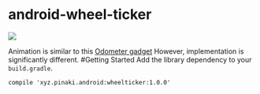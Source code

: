 # android-wheel-ticker
![](https://github.com/spinaki/android-wheel-ticker/blob/master/assets/wheel_ticker_compressed.gif.gif)

Animation is similar to this [Odometer gadget](http://kevindion.com/2010/12/android-odometer-ui-tutorial-part-1/)
However, implementation is significantly different.
#Getting Started
Add the library dependency to your `build.gradle`.
~~~~
compile 'xyz.pinaki.android:wheelticker:1.0.0'
~~~~
